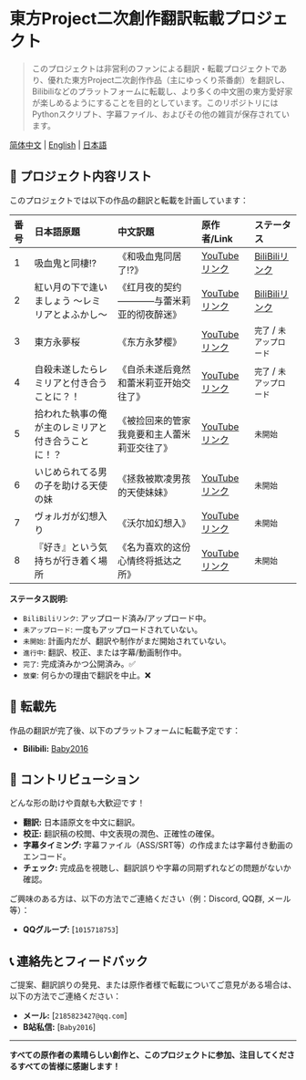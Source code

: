 # 東方Project二次創作翻訳転載プロジェクト

> このプロジェクトは非営利のファンによる翻訳・転載プロジェクトであり、優れた東方Project二次創作作品（主にゆっくり茶番劇）を翻訳し、Bilibiliなどのプラットフォームに転載し、より多くの中文圏の東方愛好家が楽しめるようにすることを目的としています。このリポジトリにはPythonスクリプト、字幕ファイル、およびその他の雑貨が保存されています。

[简体中文](README.md) | [English](README.en.md) | [日本語](README.jpn.md)

## 📜 プロジェクト内容リスト

このプロジェクトでは以下の作品の翻訳と転載を計画しています：

| 番号 | 日本語原題 | 中文訳題 | 原作者/Link | ステータス |
| :--- | :--- | :--- | :--- | :--- |
| 1 | 吸血鬼と同棲⁉ | 《和吸血鬼同居了⁉》 | [YouTubeリンク](https://youtube.com/playlist?list=PL4PMLGSCaH8AF_vC-FcV9DTDU5XPCatxG&si=GWl5UiVDuTpyRH8R) | [BiliBiliリンク](https://space.bilibili.com/499929312/lists/6267690) |
| 2 | 紅い月の下で逢いましょう ～レミリアとよふかし～ | 《红月夜的契约————与蕾米莉亚的彻夜醉迷》 | [YouTubeリンク](https://www.youtube.com/playlist?list=PLFU-QWGTBq-4SsfGQuJBNzmvZtTzN3FoJ) | [BiliBiliリンク](https://space.bilibili.com/499929312/lists/6324095) |
| 3 | 東方永夢桜 | 《东方永梦樱》 | [YouTubeリンク](https://www.youtube.com/playlist?list=PLmc6eO_qCE4nYR7tYmTsppAF1CTxhcrTP) | `完了` / `未アップロード` |
| 4 | 自殺未遂したらレミリアと付き合うことに？！ | 《自杀未遂后竟然和蕾米莉亚开始交往了》 | [YouTubeリンク](https://youtube.com/playlist?list=PLwnprYHAfPHaqEZqQFi2nQiPLg5Igo3mT) | `完了` / `未アップロード` |
| 5 | 拾われた執事の俺が主のレミリアと付き合うことに！？ | 《被捡回来的管家我竟要和主人蕾米莉亚交往了》 | [YouTubeリンク](https://youtube.com/playlist?list=PLuabzLomQRYVdcxxhc8Y47EAzF790gZOz) | `未開始` |
| 6 | いじめられてる男の子を助ける天使の妹 | 《拯救被欺凌男孩的天使妹妹》 | [YouTubeリンク](https://youtube.com/playlist?list=PLkONYltbNkGdPwu1CVug0NyOROBUShYqh) | `未開始` |
| 7 | ヴォルガが幻想入り | 《沃尔加幻想入》 | [YouTubeリンク](https://youtube.com/playlist?list=PLn5zMpk5-YR-Qzz5RcosD3oA5MbuMk23V) | `未開始` |
| 8 | 『好き』という気持ちが行き着く場所 | 《名为喜欢的这份心情终将抵达之所》 | [YouTubeリンク](https://youtube.com/playlist?list=PLkONYltbNkGeSqD-pDcXaWsj7dgJSejz8) | `未開始` |

**ステータス説明:**
- `BiliBiliリンク`: アップロード済み/アップロード中。
- `未アップロード`: 一度もアップロードされていない。
- `未開始`: 計画内だが、翻訳や制作がまだ開始されていない。
- `進行中`: 翻訳、校正、または字幕/動画制作中。
- `完了`: 完成済みかつ公開済み。✅
- `放棄`: 何らかの理由で翻訳を中止。❌

## 🎯 転載先

作品の翻訳が完了後、以下のプラットフォームに転載予定です：

*   **Bilibili:** [Baby2016](https://space.bilibili.com/499929312)

## 🤝 コントリビューション

どんな形の助けや貢献も大歓迎です！

*   **翻訳:** 日本語原文を中文に翻訳。
*   **校正:** 翻訳稿の校閲、中文表現の潤色、正確性の確保。
*   **字幕タイミング:** 字幕ファイル（ASS/SRT等）の作成または字幕付き動画のエンコード。
*   **チェック:** 完成品を視聴し、翻訳誤りや字幕の同期ずれなどの問題がないか確認。

ご興味のある方は、以下の方法でご連絡ください（例：Discord, QQ群, メール等）：

*   **QQグループ:** [`1015718753`]

## 📞 連絡先とフィードバック

ご提案、翻訳誤りの発見、または原作者様で転載についてご意見がある場合は、以下の方法でご連絡ください：

*   **メール:** [`2185823427@qq.com`]
*   **B站私信:** [`Baby2016`]

---

**すべての原作者の素晴らしい創作と、このプロジェクトに参加、注目してくださるすべての皆様に感謝します！**